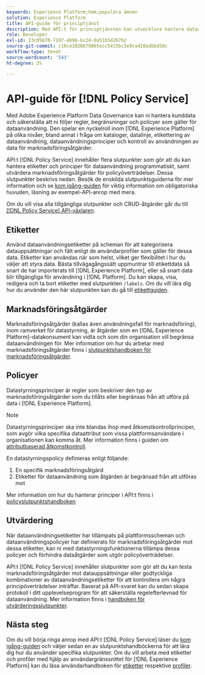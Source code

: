 ```yaml
---
keywords: Experience Platform;hem;populära ämnen
solution: Experience Platform
title: API-guide för principtjänst
description: Med API:t för principtjänsten kan utvecklare hantera dataanvändningsetiketter och principer i Experience Platform. Följ den här användarhandboken om du vill lära dig hur du utför viktiga åtgärder med API:t.
role: Developer
exl-id: 23c05670-7107-4b96-bc24-0a51b5d267b2
source-git-commit: c16ce1020670065ecc5415bc3e9ca428adbbd50c
workflow-type: tm+mt
source-wordcount: '543'
ht-degree: 2%

---
```


# API-guide för [!DNL Policy Service]

Med Adobe Experience Platform Data Governance kan ni hantera kunddata och säkerställa att ni följer regler, begränsningar och policyer som gäller för dataanvändning. Den spelar en nyckelroll inom [!DNL Experience Platform] på olika nivåer, bland annat i fråga om kataloger, datalinje, etikettering av dataanvändning, dataanvändningsprinciper och kontroll av användningen av data för marknadsföringsåtgärder.

API:t [!DNL Policy Service] innehåller flera slutpunkter som gör att du kan hantera etiketter och principer för dataanvändning programmatiskt, samt utvärdera marknadsföringsåtgärder för policyöverträdelser. Dessa slutpunkter beskrivs nedan. Besök de enskilda slutpunktsguiderna för mer information och se [kom igång-guiden](./getting-started.md) för viktig information om obligatoriska huvuden, läsning av exempel-API-anrop med mera.

Om du vill visa alla tillgängliga slutpunkter och CRUD-åtgärder går du till [[!DNL Policy Service] API-växlaren](https://www.adobe.io/experience-platform-apis/references/policy-service/).

## Etiketter

Använd dataanvändningsetiketter på scheman för att kategorisera datauppsättningar och fält enligt de användarprofiler som gäller för dessa data. Etiketter kan användas när som helst, vilket ger flexibilitet i hur du väljer att styra data. Bästa tillvägagångssätt uppmuntrar till etikettdata så snart de har importerats till [!DNL Experience Platform], eller så snart data blir tillgängliga för användning i [!DNL Platform]. Du kan skapa, visa, redigera och ta bort etiketter med slutpunkten `/labels`. Om du vill lära dig hur du använder den här slutpunkten kan du gå till [etikettguiden](./labels.md).

## Marknadsföringsåtgärder

Marknadsföringsåtgärder (kallas även användningsfall för marknadsföring), inom ramverket för datastyrning, är åtgärder som en [!DNL Experience Platform]-datakonsument kan vidta och som din organisation vill begränsa dataanvändningen för. Mer information om hur du arbetar med marknadsföringsåtgärder finns i [slutpunktshandboken för marknadsföringsåtgärder](./marketing-actions.md).

## Policyer

Datastyrningsprinciper är regler som beskriver den typ av marknadsföringsåtgärder som du tillåts eller begränsas från att utföra på data i [!DNL Experience Platform].

>[!NOTE]
>
>Datastyrningsprinciper ska inte blandas ihop med åtkomstkontrollprinciper, som avgör vilka specifika dataattribut som vissa plattformsanvändare i organisationen kan komma åt. Mer information finns i guiden om [attributbaserad åtkomstkontroll](../../access-control/abac/overview.md).

En datastyrningspolicy definieras enligt följande:

1. En specifik marknadsföringsåtgärd
1. Etiketter för dataanvändning som åtgärden är begränsad från att utföras mot

Mer information om hur du hanterar principer i API:t finns i [policyslutpunktshandboken](./policies.md)

## Utvärdering

När dataanvändningsetiketter har tillämpats på plattformsscheman och dataanvändningspolicyer har definierats för marknadsföringsåtgärder mot dessa etiketter, kan ni med datastyrningsfunktionerna tillämpa dessa policyer och förhindra dataåtgärder som utgör policyöverträdelser.

API:t [!DNL Policy Service] innehåller slutpunkter som gör att du kan testa marknadsföringsåtgärder mot datauppsättningar eller godtyckliga kombinationer av dataanvändningsetiketter för att kontrollera om några principöverträdelser inträffar. Baserat på API-svaret kan du sedan skapa protokoll i ditt upplevelseprogram för att säkerställa regelefterlevnad för dataanvändning. Mer information finns i [handboken för utvärderingsslutpunkter](./evaluation.md).

## Nästa steg

Om du vill börja ringa anrop med API:t [!DNL Policy Service] läser du [kom igång-guiden](./getting-started.md) och väljer sedan en av slutpunktshandböckerna för att lära dig hur du använder specifika slutpunkter. Om du vill arbeta med etiketter och profiler med hjälp av användargränssnittet för [!DNL Experience Platform] kan du läsa användarhandboken för [etiketter](../labels/user-guide.md) respektive [profiler](../policies/user-guide.md).
